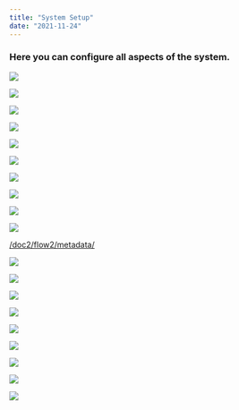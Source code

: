 ```yaml
---
title: "System Setup"
date: "2021-11-24"
---
```


### Here you can configure all aspects of the system.

![](/_images/doc2/FLOW²_Setup-items-1024x374.png)

![](/_images/doc2/FLOW²_Announcements.png)

![](/_images/doc2/FLOW²_Assets.png)

![](/_images/doc2/FLOW²_Document-types.png)

![](/_images/doc2/FLOW²_Global-ACLs.png)

![](/_images/doc2/FLOW²_Groups.png)

![](/_images/doc2/FLOW²_Indexes.png)

![](/_images/doc2/FLOW²_Key-management.png)

![](/_images/doc2/FLOW²_Mailing-profiles.png)

![](/_images/doc2/FLOW²_Metadata-types.png)

[/doc2/flow2/metadata/](/doc2/flow2/metadata/)

![](/_images/doc2/FLOW²_Quotas.png)

![](/_images/doc2/FLOW²_Roles.png)

![](/_images/doc2/FLOW²_Settings.png)

![](/_images/doc2/FLOW²_Smart-links.png)

![](/_images/doc2/FLOW²_Sources.png)

![](/_images/doc2/FLOW²_Themes.png)

![](/_images/doc2/FLOW²_Users.png)

![](/_images/doc2/FLOW²_Web-links.png)

![](/_images/doc2/FLOW²_Workflows.png)
